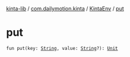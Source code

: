 [kinta-lib](../../index.md) / [com.dailymotion.kinta](../index.md) / [KintaEnv](index.md) / [put](./put.md)

# put

`fun put(key: `[`String`](https://kotlinlang.org/api/latest/jvm/stdlib/kotlin/-string/index.html)`, value: `[`String`](https://kotlinlang.org/api/latest/jvm/stdlib/kotlin/-string/index.html)`?): `[`Unit`](https://kotlinlang.org/api/latest/jvm/stdlib/kotlin/-unit/index.html)